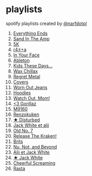 playlists
=========

spotify playlists created by [@narfdotpl](http://narf.pl/)

1. [Everything Ends](http://open.spotify.com/user/1166776863/playlist/3F645rIj60X8aQmPS3kflX)
1. [Sand In The Amp](http://open.spotify.com/user/1166776863/playlist/5dQRWh5ETy5Aa0s3qZFEOZ)
1. [5K](http://open.spotify.com/user/1166776863/playlist/0EjMivyDuZquEjHZ8rWFID)
1. [r4≤+a](http://open.spotify.com/user/1166776863/playlist/4JpEcRNNZPzfdNBF32K9fs)
1. [In Your Face](http://open.spotify.com/user/1166776863/playlist/7wjunxPOqqdTC0zmWUTo5p)
1. [Ableton](http://open.spotify.com/user/1166776863/playlist/26AuvGkNQOXD39e8Me83Ve)
1. [Kids These Days...](http://open.spotify.com/user/1166776863/playlist/3Ev1ieBjpTFJMuLRmY1i0K)
1. [Wax Chillax](http://open.spotify.com/user/1166776863/playlist/7fR5dECza4cx3KE9IbqE0i)
1. [Regret Metal](http://open.spotify.com/user/1166776863/playlist/5cN1UX2UoFUkd4NKaUw1S0)
1. [Covers](http://open.spotify.com/user/1166776863/playlist/4u0JwggJBMHUAc62dcT9Ch)
1. [Worn Out Jeans](http://open.spotify.com/user/1166776863/playlist/5ZbFi7etCQdJqtFp1rWIbM)
1. [Hoodies](http://open.spotify.com/user/1166776863/playlist/1FSp9oEY65IrjgYtdjWZu4)
1. [Watch Out, Mom!](http://open.spotify.com/user/1166776863/playlist/0CHRO5pjeKOdJf5Hr4fAZk)
1. [&lt;3 Gorillaz](http://open.spotify.com/user/1166776863/playlist/36OqJsdl66nOgJhhV91B0x)
1. [M9160](http://open.spotify.com/user/1166776863/playlist/38flX8c4TsNvMsM468AGNM)
1. [Renzokuken](http://open.spotify.com/user/1166776863/playlist/0Vq3HyLv8uo3xKOGJVamwT)
1. [★ Disturbed](http://open.spotify.com/user/1166776863/playlist/3VedcOGPiTqVL5EWQVEOIK)
1. [Jack White et alii](http://open.spotify.com/user/1166776863/playlist/0nRORj1jG11iwg8R8VaAp2)
1. [Old No. 7](http://open.spotify.com/user/1166776863/playlist/6qJY9Fb9SoJqvEWZeOIJjI)
1. [Release The Kraken!](http://open.spotify.com/user/1166776863/playlist/05brpCSfLLUw63xoRc75eO)
1. [Brits](http://open.spotify.com/user/1166776863/playlist/41L7777bbifEyU2Gwgmkma)
1. [Nu, Not, and Beyond](http://open.spotify.com/user/1166776863/playlist/6NTwQ0fRKxDA9r1efoWo6n)
1. [Alii et Jack White](http://open.spotify.com/user/1166776863/playlist/6xbiAB2P3qclvvv032Mu0G)
1. [★ Jack White](http://open.spotify.com/user/1166776863/playlist/0w4WjXYACER3ODNOxvzNSi)
1. [Cheerful Screaming](http://open.spotify.com/user/1166776863/playlist/68sT3ZXiVEF5xgOha92KFe)
1. [Rasta](http://open.spotify.com/user/1166776863/playlist/0ll69OrNxnexg2Xvz7Q5rH)
